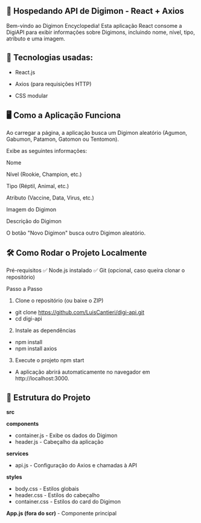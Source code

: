 ## 📜 Hospedando API de Digimon - React + Axios
Bem-vindo ao Digimon Encyclopedia! Esta aplicação React consome a DigiAPI para exibir informações sobre Digimons, incluindo nome, nível, tipo, atributo e uma imagem.

## 🔹 Tecnologias usadas:

- React.js

- Axios (para requisições HTTP)

- CSS modular

## 🖥️ Como a Aplicação Funciona
Ao carregar a página, a aplicação busca um Digimon aleatório (Agumon, Gabumon, Patamon, Gatomon ou Tentomon).

Exibe as seguintes informações:

Nome

Nível (Rookie, Champion, etc.)

Tipo (Réptil, Animal, etc.)

Atributo (Vaccine, Data, Virus, etc.)

Imagem do Digimon

Descrição do Digimon

O botão "Novo Digimon" busca outro Digimon aleatório.

## 🛠️ Como Rodar o Projeto Localmente
Pré-requisitos
✅ Node.js instalado
✅ Git (opcional, caso queira clonar o repositório)

Passo a Passo
1. Clone o repositório (ou baixe o ZIP)

- git clone https://github.com/LuisCantieri/digi-api.git
- cd digi-api

2. Instale as dependências
- npm install 
- npm install axios

3. Execute o projeto
npm start
- A aplicação abrirá automaticamente no navegador em http://localhost:3000.

## 📂 Estrutura do Projeto
**src**

 **components**
 - container.js  - Exibe os dados do Digimon
 - header.js     - Cabeçalho da aplicação
 
 
 **services**
 - api.js - Configuração do Axios e chamadas à API
 
 
 **styles**
 - body.css      - Estilos globais
 - header.css    - Estilos do cabeçalho
 - container.css - Estilos do card do Digimon
 
 
 **App.js (fora do scr)** - Componente principal

